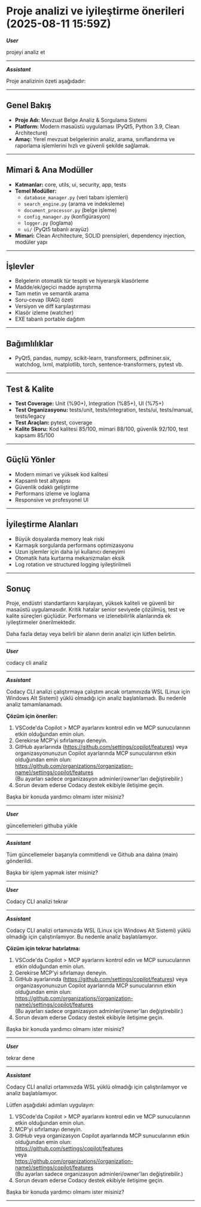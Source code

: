 <!-- Generated by SpecStory -->

# Proje analizi ve iyileştirme önerileri (2025-08-11 15:59Z)

_**User**_

projeyi analiz et 

---

_**Assistant**_

Proje analizinin özeti aşağıdadır:

---

## Genel Bakış
- **Proje Adı:** Mevzuat Belge Analiz & Sorgulama Sistemi
- **Platform:** Modern masaüstü uygulaması (PyQt5, Python 3.9, Clean Architecture)
- **Amaç:** Yerel mevzuat belgelerinin analiz, arama, sınıflandırma ve raporlama işlemlerini hızlı ve güvenli şekilde sağlamak.

---

## Mimari & Ana Modüller
- **Katmanlar:** core, utils, ui, security, app, tests
- **Temel Modüller:** 
  - `database_manager.py` (veri tabanı işlemleri)
  - `search_engine.py` (arama ve indeksleme)
  - `document_processor.py` (belge işleme)
  - `config_manager.py` (konfigürasyon)
  - `logger.py` (loglama)
  - `ui/` (PyQt5 tabanlı arayüz)
- **Mimari:** Clean Architecture, SOLID prensipleri, dependency injection, modüler yapı

---

## İşlevler
- Belgelerin otomatik tür tespiti ve hiyerarşik klasörleme
- Madde/ek/geçici madde ayrıştırma
- Tam metin ve semantik arama
- Soru-cevap (RAG) özeti
- Versiyon ve diff karşılaştırması
- Klasör izleme (watcher)
- EXE tabanlı portable dağıtım

---

## Bağımlılıklar
- PyQt5, pandas, numpy, scikit-learn, transformers, pdfminer.six, watchdog, lxml, matplotlib, torch, sentence-transformers, pytest vb.

---

## Test & Kalite
- **Test Coverage:** Unit (%90+), Integration (%85+), UI (%75+)
- **Test Organizasyonu:** tests/unit, tests/integration, tests/ui, tests/manual, tests/legacy
- **Test Araçları:** pytest, coverage
- **Kalite Skoru:** Kod kalitesi 85/100, mimari 88/100, güvenlik 92/100, test kapsamı 85/100

---

## Güçlü Yönler
- Modern mimari ve yüksek kod kalitesi
- Kapsamlı test altyapısı
- Güvenlik odaklı geliştirme
- Performans izleme ve loglama
- Responsive ve profesyonel UI

---

## İyileştirme Alanları
- Büyük dosyalarda memory leak riski
- Karmaşık sorgularda performans optimizasyonu
- Uzun işlemler için daha iyi kullanıcı deneyimi
- Otomatik hata kurtarma mekanizmaları eksik
- Log rotation ve structured logging iyileştirilmeli

---

## Sonuç
Proje, endüstri standartlarını karşılayan, yüksek kaliteli ve güvenli bir masaüstü uygulamasıdır. Kritik hatalar senior seviyede çözülmüş, test ve kalite süreçleri güçlüdür. Performans ve izlenebilirlik alanlarında ek iyileştirmeler önerilmektedir.

Daha fazla detay veya belirli bir alanın derin analizi için lütfen belirtin.

---

_**User**_

codacy cli analiz

---

_**Assistant**_

Codacy CLI analizi çalıştırmaya çalıştım ancak ortamınızda WSL (Linux için Windows Alt Sistemi) yüklü olmadığı için analiz başlatılamadı. Bu nedenle analiz tamamlanamadı.

**Çözüm için öneriler:**
1. VSCode'da Copilot > MCP ayarlarını kontrol edin ve MCP sunucularının etkin olduğundan emin olun.
2. Gerekirse MCP'yi sıfırlamayı deneyin.
3. GitHub ayarlarında (https://github.com/settings/copilot/features) veya organizasyonunuzun Copilot ayarlarında MCP sunucularının etkin olduğundan emin olun:  
   https://github.com/organizations/{organization-name}/settings/copilot/features  
   (Bu ayarları sadece organizasyon adminleri/owner'ları değiştirebilir.)
4. Sorun devam ederse Codacy destek ekibiyle iletişime geçin.

Başka bir konuda yardımcı olmamı ister misiniz?

---

_**User**_

güncellemeleri githuba yükle

---

_**Assistant**_

Tüm güncellemeler başarıyla commitlendi ve Github ana dalına (main) gönderildi.

Başka bir işlem yapmak ister misiniz?

---

_**User**_

Codacy CLI analizi tekrar

---

_**Assistant**_

Codacy CLI analizi ortamınızda WSL (Linux için Windows Alt Sistemi) yüklü olmadığı için çalıştırılamıyor. Bu nedenle analiz başlatılamıyor.

**Çözüm için tekrar hatırlatma:**
1. VSCode'da Copilot > MCP ayarlarını kontrol edin ve MCP sunucularının etkin olduğundan emin olun.
2. Gerekirse MCP'yi sıfırlamayı deneyin.
3. GitHub ayarlarında (https://github.com/settings/copilot/features) veya organizasyonunuzun Copilot ayarlarında MCP sunucularının etkin olduğundan emin olun:  
   https://github.com/organizations/{organization-name}/settings/copilot/features  
   (Bu ayarları sadece organizasyon adminleri/owner'ları değiştirebilir.)
4. Sorun devam ederse Codacy destek ekibiyle iletişime geçin.

Başka bir konuda yardımcı olmamı ister misiniz?

---

_**User**_

tekrar dene

---

_**Assistant**_

Codacy CLI analizi ortamınızda WSL yüklü olmadığı için çalıştırılamıyor ve analiz başlatılamıyor.

Lütfen aşağıdaki adımları uygulayın:
1. VSCode'da Copilot > MCP ayarlarını kontrol edin ve MCP sunucularının etkin olduğundan emin olun.
2. MCP'yi sıfırlamayı deneyin.
3. GitHub veya organizasyon Copilot ayarlarında MCP sunucularının etkin olduğundan emin olun:  
   https://github.com/settings/copilot/features  
   veya  
   https://github.com/organizations/{organization-name}/settings/copilot/features  
   (Bu ayarları sadece organizasyon adminleri/owner'ları değiştirebilir.)
4. Sorun devam ederse Codacy destek ekibiyle iletişime geçin.

Başka bir konuda yardımcı olmamı ister misiniz?

---

